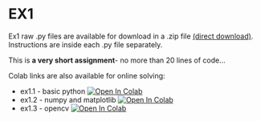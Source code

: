 # EX1
Ex1 raw .py files are available for download in a .zip file [(direct download)](https://github.com/YoniChechik/AI_is_Math/raw/master/c_01_basic_CV_and_python/ex1/ex1.zip). Instructions are inside each .py file separately.

This is **a very short assignment**- no more than 20 lines of code...

Colab links are also available for online solving:
- ex1.1 - basic python [![Open In Colab](https://colab.research.google.com/assets/colab-badge.svg)](https://colab.research.google.com/github/YoniChechik/AI_is_Math/blob/master/c_01_basic_CV_and_python/ex1/ex1_1_basic_python.ipynb)
- ex1.2 - numpy and matplotlib [![Open In Colab](https://colab.research.google.com/assets/colab-badge.svg)](https://colab.research.google.com/github/YoniChechik/AI_is_Math/blob/master/c_01_basic_CV_and_python/ex1/ex1_2_numpy_matplotlib.ipynb)
- ex1.3 - opencv [![Open In Colab](https://colab.research.google.com/assets/colab-badge.svg)](https://colab.research.google.com/github/YoniChechik/AI_is_Math/blob/master/c_01_basic_CV_and_python/ex1/ex1_3_opencv.ipynb)

